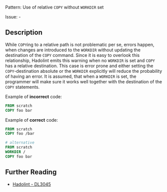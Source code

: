 Pattern: Use of relative `COPY` without `WORKDIR` set

Issue: -

## Description

While `COPY`ing to a relative path is not problematic per se, errors happen, when changes are introduced to the `WORKDIR` without updating the destination of the `COPY` command. Since it is easy to overlook this relationship, Hadolint emits this warning when no `WORKDIR` is set and `COPY` has a relative destination. This case is error prone and either setting the `COPY`-destination absolute or the `WORKDIR` explicitly will reduce the probability of having an error. It is assumed, that when a `WORKDIR` is set, the programmer will make sure it works well together with the destination of the `COPY` statements.

Example of **incorrect** code:

```dockerfile
FROM scratch
COPY foo bar
```

Example of **correct** code:

```dockerfile
FROM scratch
COPY foo /bar

# alternative
FROM scratch
WORKDIR /
COPY foo bar
```


## Further Reading

* [Hadolint - DL3045](https://github.com/hadolint/hadolint/wiki/DL3045)
